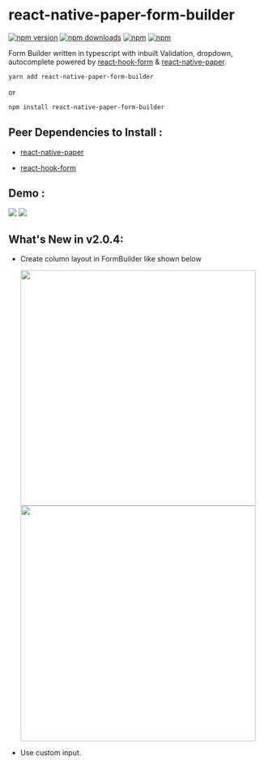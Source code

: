 # react-native-paper-form-builder

[![npm version](https://img.shields.io/npm/v/react-native-paper-form-builder.svg?style=for-the-badge)](https://www.npmjs.com/package/react-native-paper-form-builder)
[![npm downloads](https://img.shields.io/npm/dm/react-native-paper-form-builder.svg?style=for-the-badge)](https://www.npmjs.com/package/react-native-paper-form-builder)
[![npm](https://img.shields.io/npm/dt/react-native-paper-form-builder.svg?style=for-the-badge)](https://www.npmjs.com/package/react-native-paper-form-builder)
[![npm](https://img.shields.io/npm/l/react-native-paper-form-builder?style=for-the-badge)](https://github.com/fateh999/react-native-paper-form-builder/blob/master/LICENSE)

Form Builder written in typescript with inbuilt Validation, dropdown, autocomplete powered by [react-hook-form](https://react-hook-form.com/) & [react-native-paper](https://callstack.github.io/react-native-paper/).

```sh
yarn add react-native-paper-form-builder
```

or

```sh
npm install react-native-paper-form-builder
```

## Peer Dependencies to Install :

- [react-native-paper](https://www.npmjs.com/package/react-native-paper)

- [react-hook-form](https://www.npmjs.com/package/react-hook-form)

## Demo :

![](https://github.com/fateh999/react-native-paper-form-builder/raw/master/iOS.gif)
![](https://github.com/fateh999/react-native-paper-form-builder/raw/master/android.gif)

## What's New in v2.0.4:

- Create column layout in FormBuilder like shown below

  <img src="https://github.com/fateh999/react-native-paper-form-builder/raw/master/newIOS.png" width="464"/>

  <img src="https://github.com/fateh999/react-native-paper-form-builder/raw/master/newAndroid.png" width="464"/>

- Use custom input.

